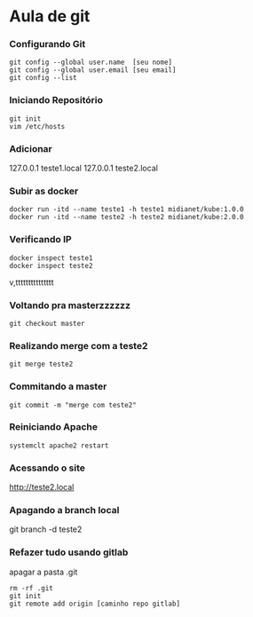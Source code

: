 # Aula de git

### Configurando Git
```
git config --global user.name  [seu nome]
git config --global user.email [seu email]
git config --list
```
### Iniciando Repositório
```
git init
vim /etc/hosts
```
### Adicionar
127.0.0.1 teste1.local
127.0.0.1 teste2.local

### Subir as docker 
```
docker run -itd --name teste1 -h teste1 midianet/kube:1.0.0
docker run -itd --name teste2 -h teste2 midianet/kube:2.0.0
```

### Verificando IP
```
docker inspect teste1
docker inspect teste2
```

 v,ttttttttttttttt

### Voltando pra masterzzzzzz
```
git checkout master
```

### Realizando merge com a teste2
```
git merge teste2
```

### Commitando a master
```
git commit -m "merge com teste2"
```

### Reiniciando Apache
```
systemclt apache2 restart
```

### Acessando o site
http://teste2.local

### Apagando a branch local
git branch -d teste2

### Refazer tudo usando gitlab
apagar a pasta .git
```
rm -rf .git
git init
git remote add origin [caminho repo gitlab]
```





